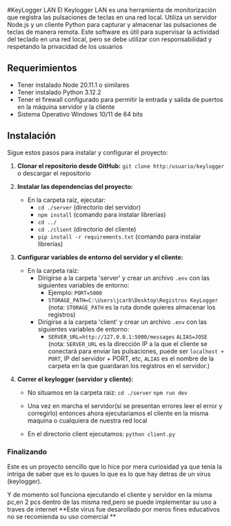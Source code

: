 #KeyLogger LAN
El Keylogger LAN es una herramienta de monitorización que registra las pulsaciones de teclas en una red local. Utiliza un servidor Node.js y un cliente Python para capturar y almacenar las pulsaciones de teclas de manera remota. Este software es útil para supervisar la actividad del teclado en una red local, pero se debe utilizar con responsabilidad y respetando la privacidad de los usuarios
## Requerimientos
- Tener instalado Node 20.11.1 o similares
- Tener instalado Python 3.12.2
- Tener el firewall configurado para permitir la entrada y salida de puertos en la máquina servidor y la cliente
- Sistema Operativo Windows 10/11 de 64 bits

## Instalación

Sigue estos pasos para instalar y configurar el proyecto:

1. **Clonar el repositorio desde GitHub:** `git clone http:/usuario/keylogger` o descargar el repositorio

2. **Instalar las dependencias del proyecto:**
   - En la carpeta raíz, ejecutar:
     - `cd ./server` (directorio del servidor)
     - `npm install` (comando para instalar librerías)
     - `cd ../`
     - `cd ./client` (directorio del cliente)
     - `pip install -r requirements.txt` (comando para instalar librerías)

3. **Configurar variables de entorno del servidor y el cliente:**
   - En la carpeta raíz:
     - Dirigirse a la carpeta 'server' y crear un archivo `.env` con las siguientes variables de entorno:
       - Ejemplo: `PORT=5000`
       - `STORAGE_PATH=C:\Users\jcarb\Desktop\Registros KeyLogger` (nota: `STORAGE_PATH` es la ruta donde quieres almacenar los registros)
     - Dirigirse a la carpeta 'client' y crear un archivo `.env` con las siguientes variables de entorno:
       - `SERVER_URL=http://127.0.0.1:5000/messages`
	   `ALIAS=JOSE` (nota: `SERVER_URL` es la dirección IP a la que el cliente se conectará para enviar las pulsaciones, puede ser `localhost + PORT`, IP del servidor + PORT, etc, `ALIAS` es el nombre de la carpeta en la que guardaran los registros en el servidor.)

4. **Correr el keylogger (servidor y cliente):**
	- No situamos en la carpeta raiz:
	`cd ./server`
	`npm run dev`
	- Una vez en marcha el servidor(si se presentan errores leer el error y corregirlo) entonces ahora ejecutariamos el cliente en la misma maquina o cualquiera de nuestra red local

	- En  el directorio client ejecutamos:
	`python client.py`

### Finalizando
 Este es un proyecto sencillo que lo hice por mera curiosidad ya que tenia la intriga de saber que es lo quues lo que es lo que hay detras de un virus (keylogger).
 
Y de momento sol funciona ejecutando el cliente y servidor en la misma pc,en 2 pcs dentro de las misma red,pero se puede implementar su uso a traves de internet
**Este virus fue desarollado por meros fines educativos no se recomienda su uso comercial **